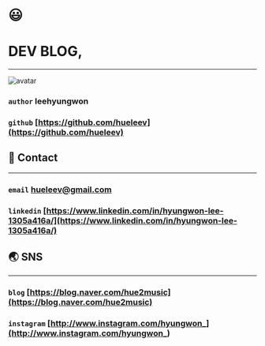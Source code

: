 # 😃

# DEV BLOG,

---

![avatar](https://s3-us-west-2.amazonaws.com/secure.notion-static.com/2bf1078b-7979-4290-81f7-f4a67d31535b/Untitled.png)

### `author` leehyungwon

### `github` [https://github.com/hueleev](https://github.com/hueleev)

## 💌 Contact

---

### `email` hueleev@gmail.com

### `linkedin` [https://www.linkedin.com/in/hyungwon-lee-1305a416a/](https://www.linkedin.com/in/hyungwon-lee-1305a416a/)

## 🌏 SNS

---

### `blog` [https://blog.naver.com/hue2music](https://blog.naver.com/hue2music)

### `instagram` [http://www.instagram.com/hyungwon_](http://www.instagram.com/hyungwon_)